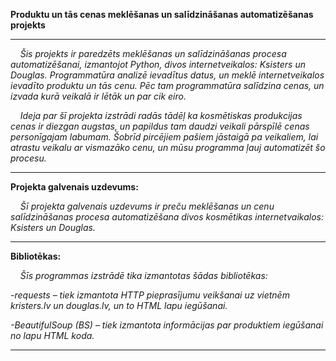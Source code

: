 
**Produktu un tās cenas meklēšanas un salīdzināšanas automatizēšanas projekts**
___

&nbsp;&nbsp;&nbsp; *Šis projekts ir paredzēts meklēšanas un salīdzināšanas procesa automatizēšanai, izmantojot Python, divos internetveikalos: Ksisters un Douglas. Programmatūra analizē ievadītus datus, un meklē internetveikalos ievadīto produktu un tās cenu. Pēc tam programmatūra salīdzina cenas, un izvada kurā veikalā ir lētāk un par cik eiro.*

&nbsp;&nbsp;&nbsp; *Ideja par šī projekta izstrādi radās tādēļ ka kosmētiskas produkcijas cenas ir diezgan augstas, un papildus tam daudzi veikali pārspīlē cenas personīgajam labumam. Šobrīd pircējiem pašiem jāstaigā pa veikaliem, lai atrastu veikalu ar vismazāko cenu, un mūsu programma ļauj automatizēt šo procesu.*
   
___


**Projekta galvenais uzdevums:**

  &nbsp;&nbsp;&nbsp; *Šī projekta galvenais uzdevums ir preču meklēšanas un cenu salīdzināšanas procesa automatizēšana divos kosmētikas internetvaikalos: Ksisters un Douglas.*

____

**Bibliotēkas:**

   &nbsp;&nbsp;&nbsp; *Šīs programmas izstrādē tika izmantotas šādas bibliotēkas:*
   
*-requests – tiek izmantota HTTP pieprasījumu veikšanai uz vietnēm kristers.lv  un douglas.lv, un to HTML lapu iegūšanai.*

*-BeautifulSoup (BS) – tiek izmantota informācijas par produktiem iegūšanai no lapu HTML koda.*

___

